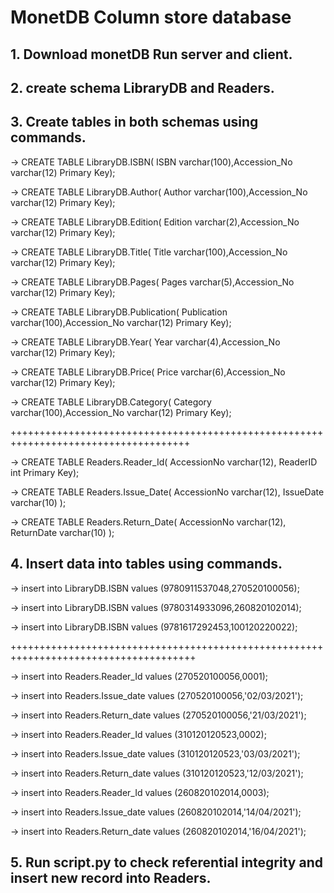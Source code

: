 # MonetDB Column store database
## 1. Download monetDB Run server and client.
## 2. create schema LibraryDB and Readers.
## 3. Create tables in both schemas using commands.

-> CREATE TABLE LibraryDB.ISBN( ISBN varchar(100),Accession_No varchar(12) Primary Key);

-> CREATE TABLE LibraryDB.Author( Author varchar(100),Accession_No varchar(12) Primary Key);

-> CREATE TABLE LibraryDB.Edition( Edition varchar(2),Accession_No varchar(12) Primary Key);

-> CREATE TABLE LibraryDB.Title( Title varchar(100),Accession_No varchar(12) Primary Key);

-> CREATE TABLE LibraryDB.Pages( Pages varchar(5),Accession_No varchar(12) Primary Key);

-> CREATE TABLE LibraryDB.Publication( Publication varchar(100),Accession_No varchar(12) Primary Key);

-> CREATE TABLE LibraryDB.Year( Year varchar(4),Accession_No varchar(12) Primary Key);

-> CREATE TABLE LibraryDB.Price( Price varchar(6),Accession_No varchar(12) Primary Key);

-> CREATE TABLE LibraryDB.Category( Category varchar(100),Accession_No varchar(12) Primary Key);

+++++++++++++++++++++++++++++++++++++++++++++++++++++++++++++++++++++++++++++++++++++

-> CREATE TABLE Readers.Reader_Id( AccessionNo varchar(12), ReaderID int Primary Key);

-> CREATE TABLE Readers.Issue_Date( AccessionNo varchar(12), IssueDate varchar(10) );

-> CREATE TABLE Readers.Return_Date( AccessionNo varchar(12), ReturnDate varchar(10) );

## 4. Insert data into tables using commands.

-> insert into LibraryDB.ISBN values (9780911537048,270520100056);

-> insert into LibraryDB.ISBN values (9780314933096,260820102014);

-> insert into LibraryDB.ISBN values (9781617292453,100120220022);

++++++++++++++++++++++++++++++++++++++++++++++++++++++++++++++++++++++++++++++++++++++

-> insert into Readers.Reader_Id values (270520100056,0001);

-> insert into Readers.Issue_date values (270520100056,'02/03/2021');

-> insert into Readers.Return_date values (270520100056,'21/03/2021');

-> insert into Readers.Reader_Id values (310120120523,0002);

-> insert into Readers.Issue_date values (310120120523,'03/03/2021');

-> insert into Readers.Return_date values (310120120523,'12/03/2021');

-> insert into Readers.Reader_Id values (260820102014,0003);

-> insert into Readers.Issue_date values (260820102014,'14/04/2021');

-> insert into Readers.Return_date values (260820102014,'16/04/2021');

## 5. Run script.py to check referential integrity and insert new record into Readers.
